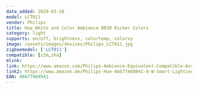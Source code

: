 ```yaml
---
date_added: 2020-03-10
model: LCT011
vendor: Philips
title: Hue White and Color Ambiance BR30 Richer Colors
category: light
supports: on/off, brightness, colortemp, colorxy
image: /assets/images/devices/Philips_LCT011.jpg
zigbeemodel: ['LCT011'] 
compatible: [z2m,zha]
mlink: 
link: https://www.amazon.com/Philips-Ambiance-Equivalent-Compatible-Assistant/dp/B071YXBZP5/
link2: https://www.amazon.de/Philips-Hue-46677468941-9-W-Smart-Lighting/dp/B071ZLLLCC
EAN: 46677468941
---
```


